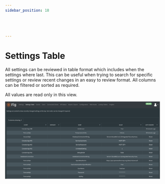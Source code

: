 ```yaml
---
sidebar_position: 18




---
```


# Settings Table

All settings can be reviewed in table format which includes when the settings where last. This can be useful when trying to search for specific settings or review recent changes in an easy to review format. All columns can be filtered or sorted as required.

All values are read only in this view.

![image-20230803172535596](../../static/img/image-20230803172535596.png)